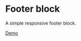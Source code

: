# Footer block

A simple responsive footer block. 

[Demo](http://gayanvirajith.github.io/html-footer-block)

